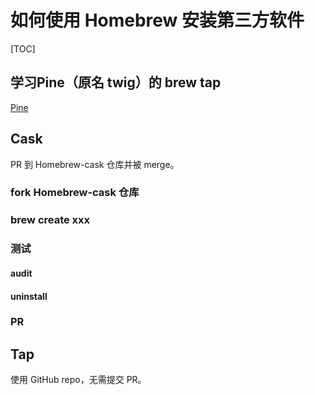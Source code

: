 # 如何使用 Homebrew 安装第三方软件

[TOC]


## 学习Pine（原名 twig）的 brew tap

[Pine](https://github.com/lukakerr/pine/)


## Cask

PR 到 Homebrew-cask 仓库并被 merge。

### fork Homebrew-cask 仓库

### brew create xxx

### 测试

#### audit

#### uninstall

### PR






## Tap

使用 GitHub repo，无需提交 PR。


